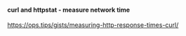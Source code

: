 #### curl and httpstat - measure network time
https://ops.tips/gists/measuring-http-response-times-curl/   
